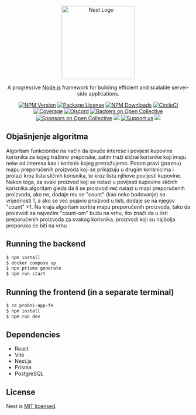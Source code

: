 <p align="center">
  <a href="http://nestjs.com/" target="blank"><img src="https://nestjs.com/img/logo-small.svg" width="200" alt="Nest Logo" /></a>
</p>

[circleci-image]: https://img.shields.io/circleci/build/github/nestjs/nest/master?token=abc123def456
[circleci-url]: https://circleci.com/gh/nestjs/nest

  <p align="center">A progressive <a href="http://nodejs.org" target="_blank">Node.js</a> framework for building efficient and scalable server-side applications.</p>
    <p align="center">
<a href="https://www.npmjs.com/~nestjscore" target="_blank"><img src="https://img.shields.io/npm/v/@nestjs/core.svg" alt="NPM Version" /></a>
<a href="https://www.npmjs.com/~nestjscore" target="_blank"><img src="https://img.shields.io/npm/l/@nestjs/core.svg" alt="Package License" /></a>
<a href="https://www.npmjs.com/~nestjscore" target="_blank"><img src="https://img.shields.io/npm/dm/@nestjs/common.svg" alt="NPM Downloads" /></a>
<a href="https://circleci.com/gh/nestjs/nest" target="_blank"><img src="https://img.shields.io/circleci/build/github/nestjs/nest/master" alt="CircleCI" /></a>
<a href="https://coveralls.io/github/nestjs/nest?branch=master" target="_blank"><img src="https://coveralls.io/repos/github/nestjs/nest/badge.svg?branch=master#9" alt="Coverage" /></a>
<a href="https://discord.gg/G7Qnnhy" target="_blank"><img src="https://img.shields.io/badge/discord-online-brightgreen.svg" alt="Discord"/></a>
<a href="https://opencollective.com/nest#backer" target="_blank"><img src="https://opencollective.com/nest/backers/badge.svg" alt="Backers on Open Collective" /></a>
<a href="https://opencollective.com/nest#sponsor" target="_blank"><img src="https://opencollective.com/nest/sponsors/badge.svg" alt="Sponsors on Open Collective" /></a>
  <a href="https://paypal.me/kamilmysliwiec" target="_blank"><img src="https://img.shields.io/badge/Donate-PayPal-ff3f59.svg"/></a>
    <a href="https://opencollective.com/nest#sponsor"  target="_blank"><img src="https://img.shields.io/badge/Support%20us-Open%20Collective-41B883.svg" alt="Support us"></a>
  <a href="https://twitter.com/nestframework" target="_blank"><img src="https://img.shields.io/twitter/follow/nestframework.svg?style=social&label=Follow"></a>
</p>
  <!--[![Backers on Open Collective](https://opencollective.com/nest/backers/badge.svg)](https://opencollective.com/nest#backer)
  [![Sponsors on Open Collective](https://opencollective.com/nest/sponsors/badge.svg)](https://opencollective.com/nest#sponsor)-->

## Objašnjenje algoritma

Algoritam funkcioniše na način da izvuče interese i povijest kupovine korisnika za kojeg tražimo preporuke, zatim traži slične korisnike koji imaju neke od interesa kao i korisnik kojeg pretražujemo. Potom pravi (praznu) mapu preporučenih proizvoda koji se prikazuju u drugim korisnicima i prolazi kroz listu sličnih korisnika, te kroz listu njihove povijesti kupovine. Nakon toga, za svaki proizvod koji se nalazi u povijesti kupovine sličnih korisnika algoritam gleda da li se proizvod već nalazi u mapi preporučenih proizvoda, ako ne, dodaje mu se "count" (kao neko bodovanje) sa vrijednosti 1, a ako se već pojavio proizvod u listi, dodaje se na njegov "count" +1. Na kraju algoritam sortira mapu preporučenih proizvoda, tako da proizvodi sa najvećim "count-om" budu na vrhu, što znači da u listi preporučenih proizvoda za svakog korisnika, proizvodi koji su najbolja preporuka će biti na vrhu

## Running the backend

```bash
$ npm install
$ docker compose up
$ npx prisma generate
$ npm run start
```

## Running the frontend (in a separate terminal)

```bash
$ cd probni-app-fe
$ npm install
$ npm run dev
```

## Dependencies

- React
- Vite
- Nest.js
- Prisma
- PostgreSQL

## License

Nest is [MIT licensed](LICENSE).
